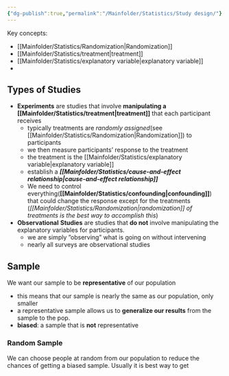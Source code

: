 ```yaml
---
{"dg-publish":true,"permalink":"/Mainfolder/Statistics/Study design/"}
---
```


Key concepts:
- [[Mainfolder/Statistics/Randomization\|Randomization]]
- [[Mainfolder/Statistics/treatment\|treatment]]
- [[Mainfolder/Statistics/explanatory variable\|explanatory variable]]
- 
## Types of Studies
- **Experiments** are studies that involve **manipulating a [[Mainfolder/Statistics/treatment\|treatment]]** that each participant receives
	- typically treatments are *randomly assigned*(see [[Mainfolder/Statistics/Randomization\|Randomization]]) to participants
	- we then measure participants’ response to the treatment
	- the treatment is the [[Mainfolder/Statistics/explanatory variable\|explanatory variable]]
	- establish a ***[[Mainfolder/Statistics/cause-and-effect relationship\|cause-and-effect relationship]]*** 
	- We need to control everything(**[[Mainfolder/Statistics/confounding\|confounding]]**) that could change the response except for the treatments (*[[Mainfolder/Statistics/Randomization\|randomization]] of treatments is the best way to accomplish this*)
- **Observational** **Studies** are studies that **do not** involve manipulating the explanatory variables for participants.
	- we are simply ”observing” what is going on without intervening
	- nearly all surveys are observational studies


## Sample
We want our sample to be **representative** of our population
- this means that our sample is nearly the same as our population, only smaller
- a representative sample allows us to **generalize our results** from the sample to the pop.
- **biased**: a sample that is **not** representative

### Random Sample
We can choose people at random from our population to reduce the chances of getting a biased sample. Usually it is best way to get 
